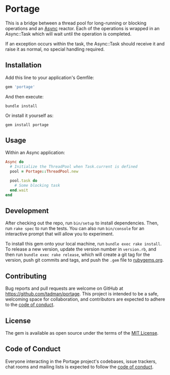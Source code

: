 # Portage

This is a bridge between a thread pool for long-running or blocking operations
and an [Async](https://github.com/socketry/async) reactor. Each of the
operations is wrapped in an Async::Task which will wait until the operation is
completed.

If an exception occurs within the task, the Async::Task should receive it and
raise it as normal, no special handling required.

## Installation

Add this line to your application's Gemfile:

```ruby
gem 'portage'
```

And then execute:

```shell
bundle install
```

Or install it yourself as:

```shell
gem install portage
```

## Usage

Within an Async application:

```ruby
Async do
  # Initialize the ThreadPool when Task.current is defined
  pool = Portage::ThreadPool.new

  pool.task do
    # Some blocking task
  end.wait
end
```

## Development

After checking out the repo, run `bin/setup` to install dependencies. Then, run `rake spec` to run the tests. You can also run `bin/console` for an interactive prompt that will allow you to experiment.

To install this gem onto your local machine, run `bundle exec rake install`. To release a new version, update the version number in `version.rb`, and then run `bundle exec rake release`, which will create a git tag for the version, push git commits and tags, and push the `.gem` file to [rubygems.org](https://rubygems.org).

## Contributing

Bug reports and pull requests are welcome on GitHub at https://github.com/tadman/portage. This project is intended to be a safe, welcoming space for collaboration, and contributors are expected to adhere to the [code of conduct](https://github.com/tadman/portage/blob/master/CODE_OF_CONDUCT.md).


## License

The gem is available as open source under the terms of the [MIT License](https://opensource.org/licenses/MIT).

## Code of Conduct

Everyone interacting in the Portage project's codebases, issue trackers, chat rooms and mailing lists is expected to follow the [code of conduct](https://github.com/tadman/portage/blob/master/CODE_OF_CONDUCT.md).
